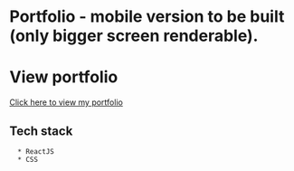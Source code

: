 #  Portfolio - mobile version to be built (only bigger screen renderable).

# View portfolio
<a href="https://ajayg51-portfolio.web.app/" target="it's me" > Click here to view my portfolio</a>

## Tech stack
```
  * ReactJS
  * CSS
```

